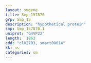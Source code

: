 ```yaml
---
layout: smgene
title: Smp_157870
grp: Smp_15
description: "hypothetical protein"
smp: Smp_157870.1
uniprot: "G4VP22"
length:  1863
cdd: "cl02703, smart00614"
kk: ns
categories: sm
---
```

